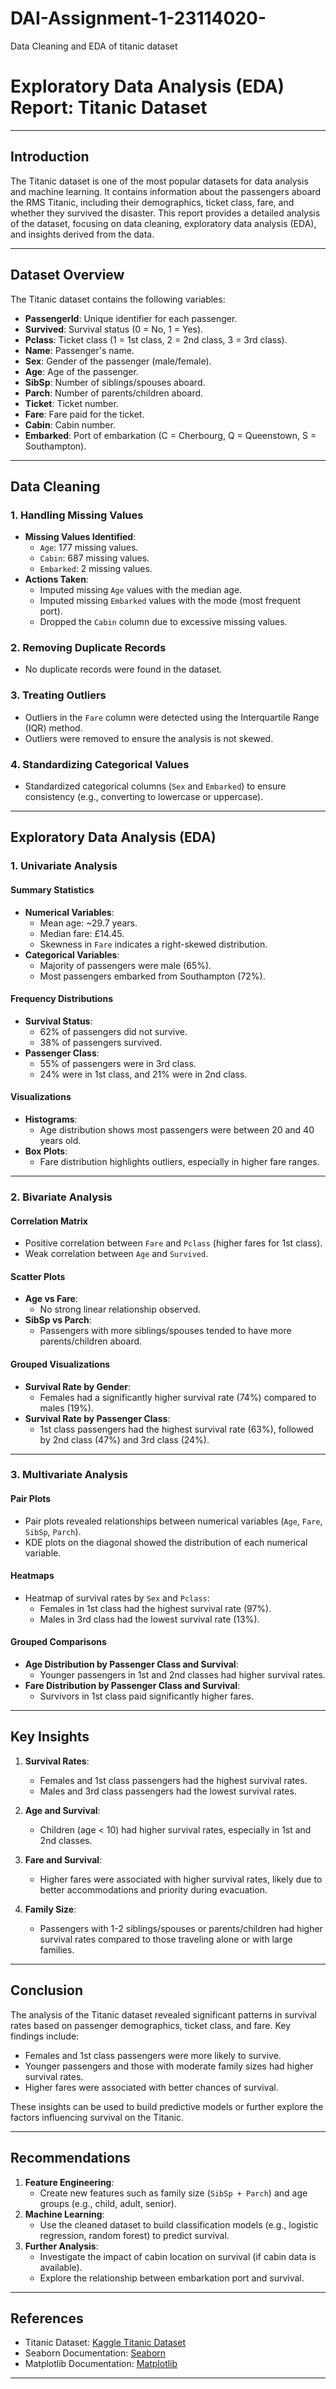 # DAI-Assignment-1-23114020-
Data Cleaning and EDA of titanic dataset 


# **Exploratory Data Analysis (EDA) Report: Titanic Dataset**

---

## **Introduction**
The Titanic dataset is one of the most popular datasets for data analysis and machine learning. It contains information about the passengers aboard the RMS Titanic, including their demographics, ticket class, fare, and whether they survived the disaster. This report provides a detailed analysis of the dataset, focusing on data cleaning, exploratory data analysis (EDA), and insights derived from the data.

---

## **Dataset Overview**
The Titanic dataset contains the following variables:
- **PassengerId**: Unique identifier for each passenger.
- **Survived**: Survival status (0 = No, 1 = Yes).
- **Pclass**: Ticket class (1 = 1st class, 2 = 2nd class, 3 = 3rd class).
- **Name**: Passenger's name.
- **Sex**: Gender of the passenger (male/female).
- **Age**: Age of the passenger.
- **SibSp**: Number of siblings/spouses aboard.
- **Parch**: Number of parents/children aboard.
- **Ticket**: Ticket number.
- **Fare**: Fare paid for the ticket.
- **Cabin**: Cabin number.
- **Embarked**: Port of embarkation (C = Cherbourg, Q = Queenstown, S = Southampton).

---

## **Data Cleaning**

### **1. Handling Missing Values**
- **Missing Values Identified**:
  - `Age`: 177 missing values.
  - `Cabin`: 687 missing values.
  - `Embarked`: 2 missing values.
- **Actions Taken**:
  - Imputed missing `Age` values with the median age.
  - Imputed missing `Embarked` values with the mode (most frequent port).
  - Dropped the `Cabin` column due to excessive missing values.

### **2. Removing Duplicate Records**
- No duplicate records were found in the dataset.

### **3. Treating Outliers**
- Outliers in the `Fare` column were detected using the Interquartile Range (IQR) method.
- Outliers were removed to ensure the analysis is not skewed.

### **4. Standardizing Categorical Values**
- Standardized categorical columns (`Sex` and `Embarked`) to ensure consistency (e.g., converting to lowercase or uppercase).

---

## **Exploratory Data Analysis (EDA)**

### **1. Univariate Analysis**
#### **Summary Statistics**
- **Numerical Variables**:
  - Mean age: ~29.7 years.
  - Median fare: £14.45.
  - Skewness in `Fare` indicates a right-skewed distribution.
- **Categorical Variables**:
  - Majority of passengers were male (65%).
  - Most passengers embarked from Southampton (72%).

#### **Frequency Distributions**
- **Survival Status**:
  - 62% of passengers did not survive.
  - 38% of passengers survived.
- **Passenger Class**:
  - 55% of passengers were in 3rd class.
  - 24% were in 1st class, and 21% were in 2nd class.

#### **Visualizations**
- **Histograms**:
  - Age distribution shows most passengers were between 20 and 40 years old.
- **Box Plots**:
  - Fare distribution highlights outliers, especially in higher fare ranges.

---

### **2. Bivariate Analysis**
#### **Correlation Matrix**
- Positive correlation between `Fare` and `Pclass` (higher fares for 1st class).
- Weak correlation between `Age` and `Survived`.

#### **Scatter Plots**
- **Age vs Fare**:
  - No strong linear relationship observed.
- **SibSp vs Parch**:
  - Passengers with more siblings/spouses tended to have more parents/children aboard.

#### **Grouped Visualizations**
- **Survival Rate by Gender**:
  - Females had a significantly higher survival rate (74%) compared to males (19%).
- **Survival Rate by Passenger Class**:
  - 1st class passengers had the highest survival rate (63%), followed by 2nd class (47%) and 3rd class (24%).

---

### **3. Multivariate Analysis**
#### **Pair Plots**
- Pair plots revealed relationships between numerical variables (`Age`, `Fare`, `SibSp`, `Parch`).
- KDE plots on the diagonal showed the distribution of each numerical variable.

#### **Heatmaps**
- Heatmap of survival rates by `Sex` and `Pclass`:
  - Females in 1st class had the highest survival rate (97%).
  - Males in 3rd class had the lowest survival rate (13%).

#### **Grouped Comparisons**
- **Age Distribution by Passenger Class and Survival**:
  - Younger passengers in 1st and 2nd classes had higher survival rates.
- **Fare Distribution by Passenger Class and Survival**:
  - Survivors in 1st class paid significantly higher fares.

---

## **Key Insights**
1. **Survival Rates**:
   - Females and 1st class passengers had the highest survival rates.
   - Males and 3rd class passengers had the lowest survival rates.

2. **Age and Survival**:
   - Children (age < 10) had higher survival rates, especially in 1st and 2nd classes.

3. **Fare and Survival**:
   - Higher fares were associated with higher survival rates, likely due to better accommodations and priority during evacuation.

4. **Family Size**:
   - Passengers with 1-2 siblings/spouses or parents/children had higher survival rates compared to those traveling alone or with large families.

---

## **Conclusion**
The analysis of the Titanic dataset revealed significant patterns in survival rates based on passenger demographics, ticket class, and fare. Key findings include:
- Females and 1st class passengers were more likely to survive.
- Younger passengers and those with moderate family sizes had higher survival rates.
- Higher fares were associated with better chances of survival.

These insights can be used to build predictive models or further explore the factors influencing survival on the Titanic.

---

## **Recommendations**
1. **Feature Engineering**:
   - Create new features such as family size (`SibSp + Parch`) and age groups (e.g., child, adult, senior).
2. **Machine Learning**:
   - Use the cleaned dataset to build classification models (e.g., logistic regression, random forest) to predict survival.
3. **Further Analysis**:
   - Investigate the impact of cabin location on survival (if cabin data is available).
   - Explore the relationship between embarkation port and survival.

---

## **References**
- Titanic Dataset: [Kaggle Titanic Dataset](https://www.kaggle.com/c/titanic/data)
- Seaborn Documentation: [Seaborn](https://seaborn.pydata.org/)
- Matplotlib Documentation: [Matplotlib](https://matplotlib.org/)

---

